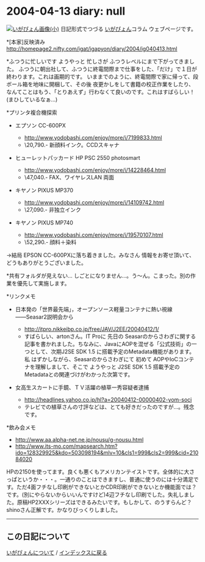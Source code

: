 2004-04-13 diary: null
=====================================================================================================
[![いがぴょん画像(小)](https://igapyon.github.io/diary/images/iga200306s.jpg "いがぴょん")](https://igapyon.github.io/diary/memo/memoigapyon.html) 日記形式でつづる [いがぴょん](https://igapyon.github.io/diary/memo/memoigapyon.html)コラム ウェブページです。

*[本家]反映済み
http://homepage2.nifty.com/igat/igapyon/diary/2004/ig040413.html

*ふつうに忙しいです
ようやっと 忙しさが ふつうレベルにまで下がってきました。
ふつうに朝出社して、ふつうに終電間際まで仕事をした、「だけ」で１日が終わります。これは画期的です。
いままでのように、終電間際で家に帰って、段ボール箱を地味に開梱して、その後 夜更かしをして書籍の校正作業をしたり、なんてことはもう、「とりあえず」行わなくて良いのです。これはすばらしい！ (まひしているなぁ…)

*プリンタ複合機探索
* エプソン CC-600PX
  * http://www.yodobashi.com/enjoy/more/i/7199833.html
  * \20,790.- 新顔料インク。CCDスキャナ

* ヒューレットパッカード HP PSC 2550 photosmart
  * http://www.yodobashi.com/enjoy/more/i/14228464.html
  * \47,040.- FAX、ワイヤレスLAN 両面

* キヤノン PIXUS MP370
  * http://www.yodobashi.com/enjoy/more/i/14109742.html
  * \27,090.- 非独立インク

* キヤノン PIXUS MP740
  * http://www.yodobashi.com/enjoy/more/i/19570107.html
  * \52,290.- 顔料＋染料

→結局 EPSON CC-600PXに落ち着きました。みなさん 情報をお寄せ頂いて、どうもありがとうございました。

*共有フォルダが見えない…
しごとになりません…。う～ん。こまった。別の作業を優先して実施します。

*リンクメモ
* 日本発の「世界最先端」，オープンソース軽量コンテナに熱い視線――Seasar2説明会から
  * http://itpro.nikkeibp.co.jp/free/JAV/J2EE/20040412/1/
  * すばらしい、artonさん。IT Proに 先日の Seasarのからさわぎに関する記事を書かれました。ちなみに、JavaにAOPを混ぜる「公式技術」の一つとして、次期J2SE SDK 1.5 に搭載予定のMetadata機能があります。私 はずかしながら、Seasarのからさわぎにて 初めて AOPやIoCコンテナを理解しまして、そこで ようやっと J2SE SDK 1.5 搭載予定のMetadataとの関連づけがわかった次第です。

* 女高生スカートに手鏡、ＴＶ活躍の植草一秀容疑者逮捕
  * http://headlines.yahoo.co.jp/hl?a=20040412-00000402-yom-soci
  * テレビでの植草さんの寸評などは、とても好きだったのですが…。残念です。

*飲み会メモ
* http://www.aa.alpha-net.ne.jp/nousu/g-nousu.html
* http://www.its-mo.com/mapsearch.htm?ido=128329925&kdo=503098194&mlv=10&cls1=999&cls2=999&cid=21084020


HPの2150を使ってます。良くも悪くもアメリカンテイストです。全体的に大さっぱというか・・・。一通りのことはできますし、普通に使うのには十分満足です。ただ4面フチなし印刷ができないとかCDR印刷ができないとか機能面では？です。(別にやらないからいいんですけど)4辺フチなし印刷でした。失礼しました。原稿HP2XXXシリーズはできるみたいです。もしかして、のうすらんど？shinoさん正解です。かなりびっくりしました。


----------------------------------------------------------------------------------------------------

## この日記について
[いがぴょんについて](http://www.igapyon.jp/igapyon/diary/memo/memoigapyon.html) / [インデックスに戻る](https://igapyon.github.io/diary/idxall.html)
